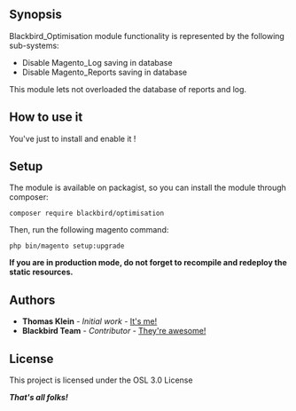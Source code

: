 ## Synopsis

Blackbird_Optimisation module functionality is represented by the following sub-systems:

* Disable Magento_Log saving in database
* Disable Magento_Reports saving in database

This module lets not overloaded the database of reports and log.

## How to use it

You've just to install and enable it !

## Setup

The module is available on packagist, so you can install the module through composer:

```
composer require blackbird/optimisation
```

Then, run the following magento command:

```
php bin/magento setup:upgrade
```

**If you are in production mode, do not forget to recompile and redeploy the static resources.**
## Authors

- **Thomas Klein** - *Initial work* - [It's me!](https://github.com/thomas-blackbird)
- **Blackbird Team** - *Contributor* - [They're awesome!](https://github.com/blackbird-agency)

## License

This project is licensed under the OSL 3.0 License

***That's all folks!***
